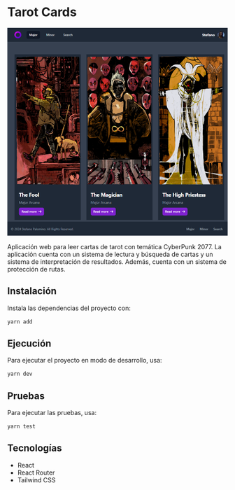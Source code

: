 # Tarot Cards

![Imagen de previsualización](public/assets/tarotspa.png)

Aplicación web para leer cartas de tarot con temática CyberPunk 2077. La aplicación cuenta con un sistema de lectura y búsqueda de cartas y un sistema de interpretación de resultados. Además, cuenta con un sistema de protección de rutas.

## Instalación

Instala las dependencias del proyecto con:

```bash
yarn add
```

## Ejecución

Para ejecutar el proyecto en modo de desarrollo, usa:

```bash
yarn dev
```

## Pruebas

Para ejecutar las pruebas, usa:

```bash
yarn test
```

## Tecnologías

- React
- React Router
- Tailwind CSS
